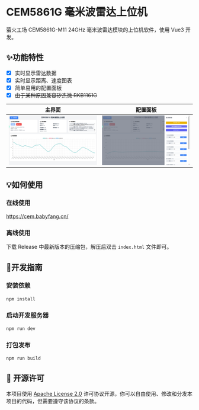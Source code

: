 # CEM5861G 毫米波雷达上位机

萤火工场 CEM5861G-M11 24GHz 毫米波雷达模块的上位机软件，使用 Vue3 开发。

## ✨功能特性

- [x] 实时显示雷达数据
- [x] 实时显示距离、速度图表
- [x] 简单易用的配置面板
- [x] ~~由于某种原因兼容矽杰微 RKB1161G~~

|                   主界面                   |                   配置面板                   |
|:---------------------------------------:|:----------------------------------------:|
| ![主界面](./screenshots/screenshot_01.png) | ![配置面板](./screenshots/screenshot_02.png) |

## 💡如何使用
### 在线使用

https://cem.babyfang.cn/

### 离线使用

下载 Release 中最新版本的压缩包，解压后双击 `index.html` 文件即可。

## 🔧开发指南
### 安装依赖

```bash
npm install
```

### 启动开发服务器

```bash
npm run dev
```

### 打包发布

```bash
npm run build
```
## 📜 开源许可

本项目使用 [Apache License 2.0](https://choosealicense.com/licenses/apache-2.0/) 许可协议开源，你可以自由使用、修改和分发本项目的代码，但需要遵守该协议的条款。
